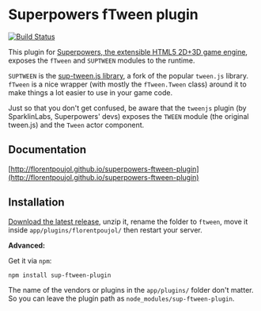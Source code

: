 # Superpowers fTween plugin

[![Build Status](https://travis-ci.org/florentpoujol/superpowers-ftween-plugin.svg?branch=travis)](https://travis-ci.org/florentpoujol/superpowers-ftween-plugin)

This plugin for [Superpowers, the extensible HTML5 2D+3D game engine](http://sparklinlabs.com), exposes the `fTween` and `SUPTWEEN` modules to the runtime.

`SUPTWEEN` is the [sup-tween.js library](https://github.com/florentpoujol/sup-tween.js), a fork of the popular `tween.js` library.  
`fTween` is a nice wrapper (with mostly the `fTween.Tween` class) around it to make things a lot easier to use in your game code.

Just so that you don't get confused, be aware that the `tweenjs` plugin (by SparklinLabs, Superpowers' devs) exposes the `TWEEN` module (the original tween.js) and the `Tween` actor component.

## Documentation

[http://florentpoujol.github.io/superpowers-ftween-plugin](http://florentpoujol.github.io/superpowers-ftween-plugin)

## Installation

[Download the latest release](https://github.com/florentpoujol/superpowers-ftween-plugin/releases), unzip it, rename the folder to `ftween`, move it inside `app/plugins/florentpoujol/` then restart your server.

__Advanced:__

Get it via `npm`:

    npm install sup-ftween-plugin

The name of the vendors or plugins in the `app/plugins/` folder don't matter.  
So you can leave the plugin path as `node_modules/sup-ftween-plugin`.
